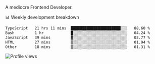 A mediocre Frontend Developer.

📊 Weekly development breakdown
<!--START_SECTION:waka-->

```txt
TypeScript   21 hrs 11 mins  ██████████████████████░░░   88.60 %
Bash         1 hr            █░░░░░░░░░░░░░░░░░░░░░░░░   04.24 %
JavaScript   39 mins         ▓░░░░░░░░░░░░░░░░░░░░░░░░   02.77 %
HTML         27 mins         ▒░░░░░░░░░░░░░░░░░░░░░░░░   01.94 %
Other        18 mins         ▒░░░░░░░░░░░░░░░░░░░░░░░░   01.31 %
```

<!--END_SECTION:waka-->

<img src="https://gpvc.arturio.dev/iqbalfasri" alt="Profile views"/>
